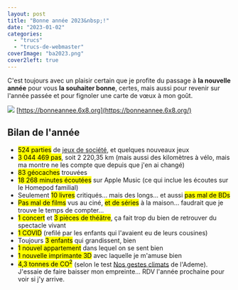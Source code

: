 ```yaml
---
layout: post
title: "Bonne année 2023&nbsp;!"
date: "2023-01-02"
categories: 
  - "trucs"
  - "trucs-de-webmaster"
coverImage: "ba2023.png"
cover2left: true
---
```


C'est toujours avec un plaisir certain que je profite du passage à **la nouvelle année** pour vous **la souhaiter bonne**, certes, mais aussi pour revenir sur l'année passée et pour fignoler une carte de vœux à mon goût.

[![](/images/2023/01/bonne-annee-2022.png)](https://bonneannee.6x8.org/) [https://bonneannee.6x8.org](https://bonneannee.6x8.org/)

## Bilan de l'année

- <mark>524&nbsp;parties</mark> de <a href="/2023/01/bilan-ludique-2022/">jeux de société</a>, et quelques nouveaux jeux
- <mark>3&nbsp;044&nbsp;469&nbsp;pas</mark>, soit 2&nbsp;220,35&nbsp;km (mais aussi des kilomètres à vélo, mais ma montre ne les compte que depuis que j'en ai changé)
- <mark>83&nbsp;géocaches</mark> trouvées
- <mark>18&nbsp;268&nbsp;minutes écoutées</mark> sur <span lang="en">Apple Music</span> (ce qui inclue les écoutes sur le <span lang="en">Homepod</span> familial)
- Seulement <mark>10&nbsp;livres</mark> critiqués... mais des longs... et aussi <mark>pas mal de <abbr>BDs</abbr></mark>
- <mark>Pas mal de films</mark> vus au ciné, <mark>et de séries</mark> à la maison... faudrait que je trouve le temps de compter...
- <mark>1 concert</mark> et <mark>3 pièces de théâtre</mark>, ça fait trop du bien de retrouver du spectacle vivant
- <mark>1 <abbr>COVID</abbr></mark> (refilé par les enfants qui l'avaient eu de leurs cousines)
- Toujours <mark>3&nbsp;enfants</mark> qui grandissent, bien
- <mark>1 nouvel appartement</mark> dans lequel on se sent bien
- <mark>1 nouvelle imprimante 3D</mark> avec laquelle je m'amuse bien
- <mark>4,3 tonnes de <abbr>CO<sup>2</sup></abbr></mark> (selon le test <a href="https://nosgestesclimat.fr/simulateur/bilan">Nos gestes climats</a> de l'Ademe). J'essaie de faire baisser mon empreinte... <abbr>RDV</abbr> l'année prochaine pour voir si j'y arrive.
